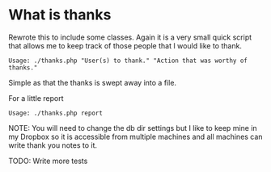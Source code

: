 What is thanks
==============
Rewrote this to include some classes. Again it is a very small quick script
that allows me to keep track of those people that I would like to thank.

    Usage: ./thanks.php "User(s) to thank." "Action that was worthy of thanks."

Simple as that the thanks is swept away into a file.

For a little report

    Usage: ./thanks.php report

NOTE: You will need to change the db dir settings but I like to keep mine in my 
Dropbox so it is accessible from multiple machines and all machines can write
thank you notes to it.

TODO: Write more tests
